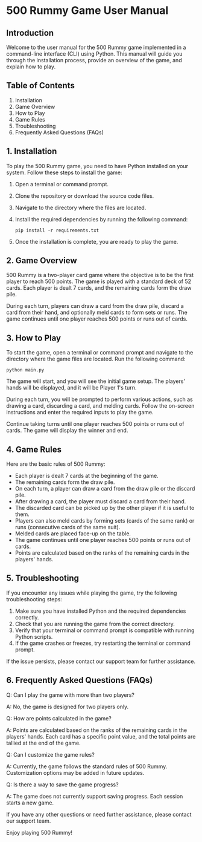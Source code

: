 # 500 Rummy Game User Manual

## Introduction

Welcome to the user manual for the 500 Rummy game implemented in a command-line interface (CLI) using Python. This manual will guide you through the installation process, provide an overview of the game, and explain how to play.

## Table of Contents

1. Installation
2. Game Overview
3. How to Play
4. Game Rules
5. Troubleshooting
6. Frequently Asked Questions (FAQs)

## 1. Installation

To play the 500 Rummy game, you need to have Python installed on your system. Follow these steps to install the game:

1. Open a terminal or command prompt.
2. Clone the repository or download the source code files.
3. Navigate to the directory where the files are located.
4. Install the required dependencies by running the following command:

   ```
   pip install -r requirements.txt
   ```

5. Once the installation is complete, you are ready to play the game.

## 2. Game Overview

500 Rummy is a two-player card game where the objective is to be the first player to reach 500 points. The game is played with a standard deck of 52 cards. Each player is dealt 7 cards, and the remaining cards form the draw pile.

During each turn, players can draw a card from the draw pile, discard a card from their hand, and optionally meld cards to form sets or runs. The game continues until one player reaches 500 points or runs out of cards.

## 3. How to Play

To start the game, open a terminal or command prompt and navigate to the directory where the game files are located. Run the following command:

```
python main.py
```

The game will start, and you will see the initial game setup. The players' hands will be displayed, and it will be Player 1's turn.

During each turn, you will be prompted to perform various actions, such as drawing a card, discarding a card, and melding cards. Follow the on-screen instructions and enter the required inputs to play the game.

Continue taking turns until one player reaches 500 points or runs out of cards. The game will display the winner and end.

## 4. Game Rules

Here are the basic rules of 500 Rummy:

- Each player is dealt 7 cards at the beginning of the game.
- The remaining cards form the draw pile.
- On each turn, a player can draw a card from the draw pile or the discard pile.
- After drawing a card, the player must discard a card from their hand.
- The discarded card can be picked up by the other player if it is useful to them.
- Players can also meld cards by forming sets (cards of the same rank) or runs (consecutive cards of the same suit).
- Melded cards are placed face-up on the table.
- The game continues until one player reaches 500 points or runs out of cards.
- Points are calculated based on the ranks of the remaining cards in the players' hands.

## 5. Troubleshooting

If you encounter any issues while playing the game, try the following troubleshooting steps:

1. Make sure you have installed Python and the required dependencies correctly.
2. Check that you are running the game from the correct directory.
3. Verify that your terminal or command prompt is compatible with running Python scripts.
4. If the game crashes or freezes, try restarting the terminal or command prompt.

If the issue persists, please contact our support team for further assistance.

## 6. Frequently Asked Questions (FAQs)

Q: Can I play the game with more than two players?

A: No, the game is designed for two players only.

Q: How are points calculated in the game?

A: Points are calculated based on the ranks of the remaining cards in the players' hands. Each card has a specific point value, and the total points are tallied at the end of the game.

Q: Can I customize the game rules?

A: Currently, the game follows the standard rules of 500 Rummy. Customization options may be added in future updates.

Q: Is there a way to save the game progress?

A: The game does not currently support saving progress. Each session starts a new game.

If you have any other questions or need further assistance, please contact our support team.

Enjoy playing 500 Rummy!